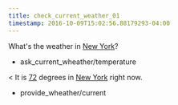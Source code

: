 ```yaml
---
title: check_current_weather_01
timestamp: 2016-10-09T15:02:56.88179293-04:00
---
```


What's the weather in [New York](city)?
* ask_current_wheather/temperature

< It is [72](temperature) degrees in [New York](city) right now.
* provide_wheather/current

